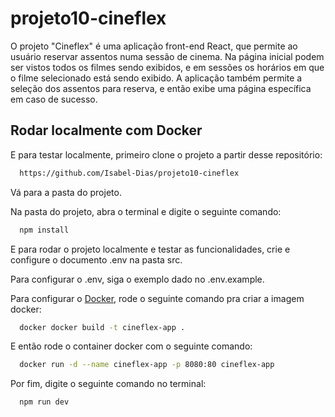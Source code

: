 # projeto10-cineflex

O projeto "Cineflex" é uma aplicação front-end React, que permite ao usuário reservar assentos numa sessão de cinema. Na página inicial podem ser vistos todos os filmes sendo exibidos, e em sessões os horários em que o filme selecionado está sendo exibido. A aplicação também permite a seleção dos assentos para reserva, e então exibe uma página específica em caso de sucesso. 

## Rodar localmente com Docker

E para testar localmente, primeiro clone o projeto a partir desse repositório:
```bash
  https://github.com/Isabel-Dias/projeto10-cineflex
```

Vá para a pasta do projeto.

Na pasta do projeto, abra o terminal e digite o seguinte comando:


```bash
  npm install
```

E para rodar o projeto localmente e testar as funcionalidades, crie e configure o documento .env na pasta src. 

Para configurar o .env, siga o exemplo dado no .env.example.

Para configurar o [Docker](https://www.docker.com/), rode o seguinte comando pra criar a imagem docker:

```bash
  docker docker build -t cineflex-app . 
```
E então rode o container docker com o seguinte comando:

```bash
  docker run -d --name cineflex-app -p 8080:80 cineflex-app
```

Por fim, digite o seguinte comando no terminal:

```bash
  npm run dev
```